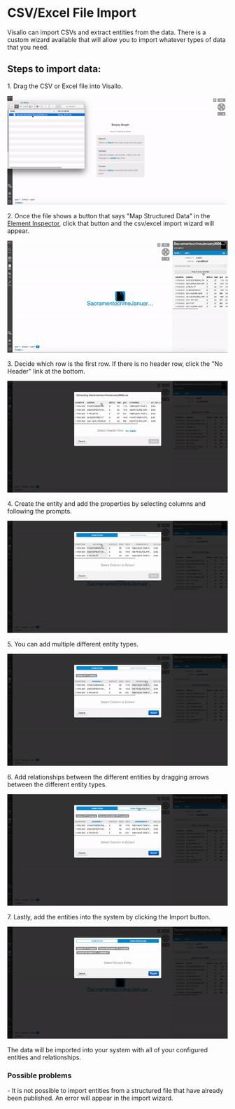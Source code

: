 # CSV/Excel File Import

Visallo can import CSVs and extract entities from the data. There is a custom wizard available that will allow you to import whatever types of data that you need.  

## Steps to import data:

<span>1. Drag the CSV or Excel file into Visallo</span>.

<img src='./drag-csv-into-visallo.gif' />

<span>2. Once the file shows a button that says "Map Structured Data" in the [Element Inspector](../element-inspector.md), click that button and the csv/excel import wizard will appear.</span>

<img src='./open-wizard.gif' />

<span>3. Decide which row is the first row.  If there is no header row, click the "No Header" link at the bottom.</span>

<img src='./pick-header-row.gif' />

<span>4. Create the entity and add the properties by selecting columns and following the prompts.</span>

<img src='./create-entity.gif' />

<span>5. You can add multiple different entity types.</span>

<img src='./multiple-entities.gif' />

<span>6. Add relationships between the different entities by dragging arrows between the different entity types.</span>

<img src='./add-relationship.gif' />

<span>7. Lastly, add the entities into the system by clicking the Import button</span>.

<img src='./import.gif' />

The data will be imported into your system with all of your configured entities and relationships.


### Possible problems
<a name='problems'>
 - It is not possible to import entities from a structured file that have already been published. An error will appear in the import wizard.
